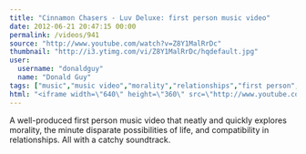 ```yaml
---
title: "Cinnamon Chasers - Luv Deluxe: first person music video"
date: 2012-06-21 20:47:15 00:00
permalink: /videos/941
source: "http://www.youtube.com/watch?v=Z8Y1MalRrDc"
thumbnail: "http://i3.ytimg.com/vi/Z8Y1MalRrDc/hqdefault.jpg"
user:
  username: "donaldguy"
  name: "Donald Guy"
tags: ["music","music video","morality","relationships","first person","first person perspective"]
html: "<iframe width=\"640\" height=\"360\" src=\"http://www.youtube.com/embed/Z8Y1MalRrDc?wmode=transparent&fs=1&feature=oembed\" frameborder=\"0\" allowfullscreen></iframe>"
---
```


A well-produced first person music video that neatly and quickly explores morality, the minute disparate possibilities of life, and compatibility in relationships. All with a catchy soundtrack.